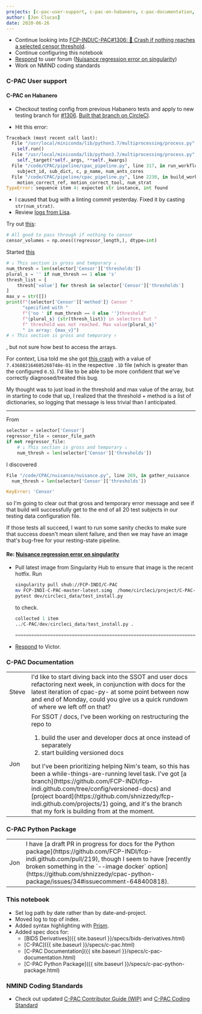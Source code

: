 ```yaml
---
projects: [c-pac-user-support, c-pac-on-habanero, c-pac-documentation, c-pac-python-package, nmind-coding-standards, this-notebook]
author: [Jon Clucas]
date: 2020-06-26
---
```


- Continue looking into [FCP-INDI/C-PAC#1306: 💬 Crash if nothing reaches a selected censor threshold](https://github.com/FCP-INDI/C-PAC/issues/1306).
- Continue configuring this notebook
- [Respond](https://groups.google.com/d/msg/cpax_forum/USFpu9cf11Y/1uz5oBOqBgAJ) to user forum ([Nuisance regression error on singularity](https://groups.google.com/d/msg/cpax_forum/USFpu9cf11Y/LsX7jNyBBQAJ))
- Work on NMIND coding standards

<!--more-->

### C-PAC User support

#### C-PAC on Habanero

- Checkout testing config from previous Habanero tests and apply to new testing branch for [#1306](https://github.com/FCP-INDI/C-PAC/issues/1306). [Built that branch on CircleCI](https://app.circleci.com/pipelines/github/shnizzedy/C-PAC/79/workflows/17906421-c7bb-4203-ac23-e1d1dafb9c46).

- Hit this error:

```Python
Traceback (most recent call last):
  File "/usr/local/miniconda/lib/python3.7/multiprocessing/process.py", line 297, in _bootstrap
    self.run()
  File "/usr/local/miniconda/lib/python3.7/multiprocessing/process.py", line 99, in run
    self._target(*self._args, **self._kwargs)
  File "/code/CPAC/pipeline/cpac_pipeline.py", line 317, in run_workflow
    subject_id, sub_dict, c, p_name, num_ants_cores
  File "/code/CPAC/pipeline/cpac_pipeline.py", line 2230, in build_workflow
    motion_correct_ref, motion_correct_tool, num_strat
TypeError: sequence item 4: expected str instance, int found
```

- I caused that bug with a linting commit yesterday. Fixed it by casting `str(num_strat)`.
- Review [logs from Lisa](https://drive.google.com/drive/u/0/folders/1YX8onynFJRXR3ap3X429njCzlFRic-sr).

Try out [this](https://github.com/FCP-INDI/C-PAC/compare/04e55ccd7b050f5aaf56d762985ef612c2cbcd08...bugfix/1306/spike-censor-not-found#diff-cd3894bd987af2c380c8aab51376f0b9R281-R282):

```Python
# All good to pass through if nothing to censor
censor_volumes = np.ones((regressor_length,), dtype=int)
```

Started [this](https://github.com/FCP-INDI/C-PAC/compare/04e55ccd7b050f5aaf56d762985ef612c2cbcd08...bugfix/1306/spike-censor-not-found#diff-cd3894bd987af2c380c8aab51376f0b9R267-R280)
```Python
# ↓ This section is gross and temporary ↓
num_thresh = len(selector['Censor']['thresholds'])
plural_s = '' if num_thresh == 1 else 's'
thresh_list = [
    thresh['value'] for thresh in selector['Censor']['thresholds']
]
max_v = str([])
print(f"{selector['Censor']['method']} Censor "
      "specified with "
      f"{'no ' if num_thresh == 0 else ''}threshold"
      f"{plural_s} {str(thresh_list)} in selectors but "
      f" threshold was not reached. Max value{plural_s}"
      " in array: {max_v}")
# ↑ This section is gross and temporary ↑
```
, but not sure how best to access the arrays.

For context, Lisa told me she got [this crash](https://github.com/FCP-INDI/C-PAC/issues/1306) with a value of `7.436882164605260748e-01` in the respective `.1D` file (which is greater than the configured `0.5`). I'd like to be able to be more confident that we've correctly diagnosed/treated this bug.

My thought was to just load in the threshold and max value of the array, but in starting to code that up, I realized that the threshold + method is a list of dictionaries, so logging that message is less trivial than I anticipated.

---

From 

```Python
selector = selector['Censor']
regressor_file = censor_file_path
if not regressor_file:
    # ↓ This section is gross and temporary ↓
    num_thresh = len(selector['Censor']['thresholds'])
```

I discovered

```Python
File "/code/CPAC/nuisance/nuisance.py", line 269, in gather_nuisance
  num_thresh = len(selector['Censor']['thresholds'])

KeyError: 'Censor'
```

so I'm going to clear out that gross and temporary error message and see if that build will successfully get to the end of all 20 test subjects in our testing data configuration file.

If those tests all succeed, I want to run some sanity checks to make sure that success doesn't mean silent failure, and then we may have an image that's bug-free for your resting-state pipeline.

#### Re: [Nuisance regression error on singularity](https://groups.google.com/d/msg/cpax_forum/USFpu9cf11Y/LsX7jNyBBQAJ)

- Pull latest image from Singularity Hub to ensure that image is the recent hotfix. Run
    ```BASH
    singularity pull shub://FCP-INDI/C-PAC
    mv FCP-INDI-C-PAC-master-latest.simg  /home/circleci/project/C-PAC-CI.simg
    pytest dev/circleci_data/test_install.py
    ```
    to check.
    ```Python
    collected 1 item
    ../C-PAC/dev/circleci_data/test_install.py .                                                                                                                      [100%]

    =========================================================================== 1 passed in 0.99s ===========================================================================
    ```

- [Respond](https://groups.google.com/d/msg/cpax_forum/USFpu9cf11Y/1uz5oBOqBgAJ) to Victor.

### C-PAC Documentation

<table class="slack-conversation">
  <tr><td>Steve</td><td markdown="1">
  I'd like to start diving back into the SSOT and user docs refactoring next week, in conjunction with docs for the latest iteration of cpac-py- at some point between now and end of Monday, could you give us a quick rundown of where we left off on that?
  </td></tr>
  <tr><td>Jon</td><td markdown="1">
  For SSOT / docs, I've been working on restructuring the repo to
  <ol class="lower-alpha">
  <li>build the user and developer docs at once instead of separately</li>
  <li>start building versioned docs</li>
  </ol>
  but I've been prioritizing helping Nim's team, so this has been a while-things-are-running level task. I've got [a branch](https://github.com/FCP-INDI/fcp-indi.github.com/tree/config/versioned-docs) and [project board](https://github.com/shnizzedy/fcp-indi.github.com/projects/1) going, and it's the branch that my fork is building from at the moment.
  </td>
  </tr>
</table>

### C-PAC Python Package

<table class="slack-conversation">
  <tr><td>Jon</td><td markdown="1">
  I have [a draft PR in progress for docs for the Python package](https://github.com/FCP-INDI/fcp-indi.github.com/pull/219), though I seem to have [recently broken something in the `--image docker` option](https://github.com/shnizzedy/cpac-python-package/issues/34#issuecomment-648400818).
  </td></tr>
</table>

### This notebook

- Set log path by date rather than by date-and-project.
- Moved log to top of index.
- Added syntax highlighting with [Prism](https://prismjs.com/).
- Added spec docs for:
   - [BIDS Derivatives]({{ site.baseurl }}/specs/bids-derivatives.html)
   - [C-PAC]({{ site.baseurl }}/specs/c-pac.html)
   - [C-PAC Documentation]({{ site.baseurl }}/specs/c-pac-documentation.html)
   - [C-PAC Python Package]({{ site.baseurl }}/specs/c-pac-python-package.html)

### NMIND Coding Standards

- Check out updated [C-PAC Contributor Guide (WIP)](https://docs.google.com/document/d/1IqXM_iaQRxYkByyeXIub-suMZdLrg-103_jKShnK0X0) and [C-PAC Coding Standard](https://hackmd.io/@54b9JGwdRzislFb5kt--cA/HyozRnMAU)